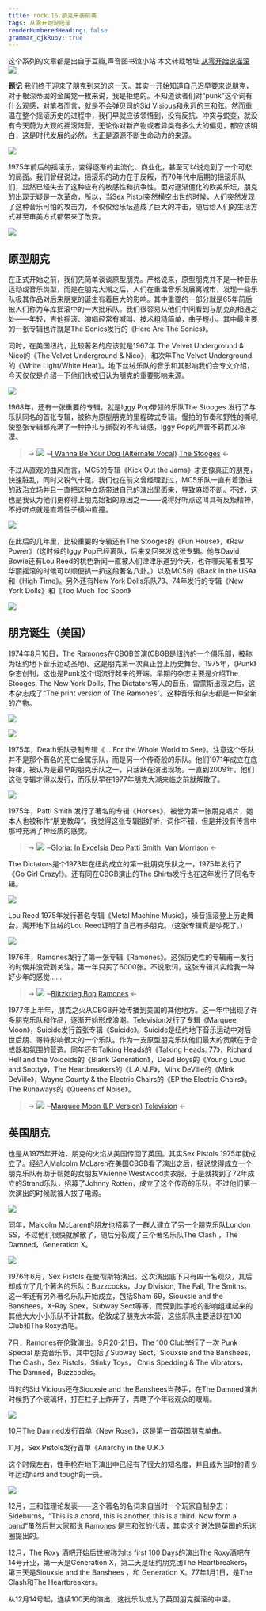 ```yaml
---
title: rock.16.朋克来袭前奏
tags: 从零开始说摇滚
renderNumberedHeading: false
grammar_cjkRuby: true
---
```


这个系列的文章都是出自于豆瓣,声音图书馆小站
本文转载地址 [从零开始说摇滚](https://www.douban.com/note/622827633/)
![](https://raw.githubusercontent.com/OliverRen/olili_blog_img/master/rock.16.朋克来袭前奏/1637390844632.png)

**题记**
我们终于迎来了朋克到来的这一天。其实一开始知道自己迟早要来说朋克，对于根深蒂固的金属党一枚来说，我是拒绝的。不知道读者们对“punk”这个词有什么观感，对笔者而言，就是不会弹贝司的Sid Visious和永远的三和弦。然而重温在整个摇滚历史的进程中，我们早就应该领悟到，没有反抗、冲突与蜕变，就没有今天蔚为大观的摇滚阵营。无论你对新产物或者异类有多么大的偏见，都应该明白，这是时代发展的必然，也正是源源不断生命动力的来源。

![](https://raw.githubusercontent.com/OliverRen/olili_blog_img/master/rock.16.朋克来袭前奏/1637390849478.png)

1975年前后的摇滚乐，变得逐渐的主流化、商业化，甚至可以说走到了一个可悲的局面。我们曾经说过，摇滚乐的动力在于反叛，而70年代中后期的摇滚乐队们，显然已经失去了这种应有的敏感性和抗争性。面对逐渐僵化的欧美乐坛，朋克的出现无疑是一次革命，所以，当Sex Pistol突然横空出世的时候，人们突然发现了这种音乐可怕的攻击力，不仅仅给乐坛造成了巨大的冲击，随后给人们的生活方式甚至审美方式都带来了改变。

![](https://raw.githubusercontent.com/OliverRen/olili_blog_img/master/rock.16.朋克来袭前奏/1637390860047.png)

## 原型朋克

在正式开始之前，我们先简单谈谈原型朋克。严格说来，原型朋克并不是一种音乐运动或音乐类型，而是在朋克大潮之后，人们在重温音乐发展离城市，发现一些乐队极其作品对后来朋克的诞生有着巨大的影响。其中重要的一部分就是65年前后被人们称为车库摇滚中的一大批乐队。我们很容易从他们中间看到与朋克的相通之处——年轻，吉他摇滚、演唱经常有喊叫、技术粗糙简单，曲子短小。其中最主要的一张专辑也许就是The Sonics发行的《Here Are The Sonics》。

同时，在美国纽约，比较著名的应该就是1967年 The Velvet Underground & Nico的《The Velvet Underground & Nico》，和次年The Velvet Underground的《White Light/White Heat》。地下丝绒乐队的音乐和其影响我们会专文介绍，今天仅仅是介绍一下他们也被归认为朋克的重要影响来源。

![](https://raw.githubusercontent.com/OliverRen/olili_blog_img/master/rock.16.朋克来袭前奏/1637390869639.png)

1968年，还有一张重要的专辑，就是Iggy Pop带领的乐队The Stooges 发行了与乐队同名的首张专辑，被称为原型朋克的里程碑式专辑。慢拍的节奏和野性的嘶吼使整张专辑都充满了一种挣扎与撕裂的不和谐感，Iggy Pop的声音不羁而又冷漠。

> -> ![](https://raw.githubusercontent.com/OliverRen/olili_blog_img/master/rock.16.朋克来袭前奏/1637390910324.png) ~[I Wanna Be Your Dog (Alternate Vocal)](https://music.163.com/song/media/outer/url?id=19386355)
> [The Stooges](https://music.163.com/artist?id=102041) <-

不过从直观的曲风而言，MC5的专辑《Kick Out the Jams》才更像真正的朋克，快速脏乱，同时又锐气十足。我们也在前文曾经理到过，MC5乐队一直有着激进的政治立场并且一直把这种立场带进自己的演出里面来，导致麻烦不断。不过，这也是我认为他们更称得上朋克始祖的原因之一——说得好听点这叫具有反叛精神，不好听点就是直着性子横冲直撞。

![](https://raw.githubusercontent.com/OliverRen/olili_blog_img/master/rock.16.朋克来袭前奏/1637390918557.png)

在此后的几年里，比较重要的专辑还有The Stooges的《Fun House》，《Raw Power》（这时候的Iggy Pop已经离队，后来又回来发这张专辑。他与David Bowie还有Lou Reed的桃色新闻一直被人们津津乐道到今天，也许哪天笔者要写华丽摇滚的时候可以顺便扒一扒这段著名八卦。）以及MC5的《Back in the USA》和《High Time》。另外还有New York Dolls乐队73、74年发行的专辑《New York Dolls》和《Too Much Too Soon》

![](https://raw.githubusercontent.com/OliverRen/olili_blog_img/master/rock.16.朋克来袭前奏/1637390925896.png)

## 朋克诞生（美国）

1974年8月16日，The Ramones在CBGB首演(CBGB是纽约的一个俱乐部，被称为纽约地下音乐运动圣地)。这是朋克第一次真正登上历史舞台。1975年，《Punk》杂志创刊，这也是Punk这个词流行起来的开端。早期的杂志主要是介绍The Stooges, The New York Dolls, The Dictators等人的音乐，雷蒙斯出现之后，这本杂志成了“The print version of The Ramones”。这种音乐和杂志都是一种全新的产物。

![](https://raw.githubusercontent.com/OliverRen/olili_blog_img/master/rock.16.朋克来袭前奏/1637390933056.png)

![](https://raw.githubusercontent.com/OliverRen/olili_blog_img/master/rock.16.朋克来袭前奏/1637390937649.png)

1975年，Death乐队录制专辑《 ...For the Whole World to See》。注意这个乐队并不是那个著名的死亡金属乐队，而是另一个传奇般的乐队。他们1971年成立在底特律，被认为是最早的朋克乐队之一，只活跃在演出现场。一直到2009年，他们这张专辑才得以发行，而乐队早在1977年朋克大潮来临之前就解散了。

![](https://raw.githubusercontent.com/OliverRen/olili_blog_img/master/rock.16.朋克来袭前奏/1637390942236.png)

1975年，Patti Smith 发行了著名的专辑《Horses》，被誉为第一张朋克唱片，她本人也被称作“朋克教母”。我觉得这张专辑挺好听，词作不错，但是并没有传言中那种充满了神经质的感觉。

> -> ![](https://raw.githubusercontent.com/OliverRen/olili_blog_img/master/rock.16.朋克来袭前奏/1637390949252.png) ~[Gloria: In Excelsis Deo](https://music.163.com/song/media/outer/url?id=18212162)
> [Patti Smith](https://music.163.com/artist?id=70823), [Van Morrison](https://music.163.com/artist?id=45639) <-

The Dictators是个1973年在纽约成立的第一批朋克乐队之一，1975年发行了《Go Girl Crazy!》。还有同在CBGB演出的The Shirts发行也在这年发行了同名专辑。

![](https://raw.githubusercontent.com/OliverRen/olili_blog_img/master/rock.16.朋克来袭前奏/1637390955553.png)

Lou Reed 1975年发行著名专辑《Metal Machine Music》，噪音摇滚登上历史舞台。离开地下丝绒的Lou Reed证明了自己有多朋克。（这张专辑真是吵死了。）

![](https://raw.githubusercontent.com/OliverRen/olili_blog_img/master/rock.16.朋克来袭前奏/1637390967646.png)

1976年，Ramones发行了第一张专辑《Ramones》。这张历史性的专辑甫一发行的时候并没受到关注，第一年只买了6000张。不说歌词，这张专辑其实给我一种好少年的感觉……

> -> ![](https://raw.githubusercontent.com/OliverRen/olili_blog_img/master/rock.16.朋克来袭前奏/1637390974815.png) ~[Blitzkrieg Bop](https://music.163.com/song/media/outer/url?id=20259898)
> [Ramones](https://music.163.com/artist?id=78202) <-

1977年上半年，朋克之火从CBGB开始传播到美国的其他地方。这一年中出现了许多朋克乐队和作品，逐渐开始形成浪潮。Television发行了专辑《Marquee Moon》，Suicide发行首张专辑《Suicide》。Suicide是纽约地下音乐运动中对后世后朋、哥特影响很大的一个乐队。作为一支原型朋克乐队他们最大的贡献在于合成器和氛围的营造。同年还有Talking Heads的《Talking Heads: 77》，Richard Hell and the Voidoids的《Blank Generation》，Dead Boys的《Young Loud and Snotty》，The Heartbreakers的《L.A.M.F》，Mink DeVille的《Mink DeVille》，Wayne County & the Electric Chairs的《EP the Electric Chairs》。The Runaways的《Queens of Noise》。

> -> ![](https://raw.githubusercontent.com/OliverRen/olili_blog_img/master/rock.16.朋克来袭前奏/1637390982226.png) ~[Marquee Moon (LP Version)](https://music.163.com/song/media/outer/url?id=19535557)
> [Television](https://music.163.com/artist?id=102038) <-

## 英国朋克

也是从1975年开始，朋克的火焰从美国传回了英国。其实Sex Pistols 1975年就成立了。经纪人Malcolm McLaren在美国CBGB看了演出之后，据说觉得成立一个朋克乐队有助于帮她的女朋友Vivienne Westwood卖衣服，于是就找到了72年成立的Strand乐队，招募了Johnny Rotten，成立了这个传奇的乐队。不过他们第一次演出的时候就被人拔了电源。

![](https://raw.githubusercontent.com/OliverRen/olili_blog_img/master/rock.16.朋克来袭前奏/1637390994807.png)

同年，Malcolm McLaren的朋友也招募了一群人建立了另一个朋克乐队London SS，不过他们很快就解散了，随后分裂成了三个著名乐队The Clash ，The Damned，Generation X。

![](https://raw.githubusercontent.com/OliverRen/olili_blog_img/master/rock.16.朋克来袭前奏/1637391000543.png)

1976年6月，Sex Pistols 在曼彻斯特演出。这次演出底下只有四十名观众，其后却成立了几个著名的乐队：Buzzcocks，Joy Division, The Fall, The Smiths。这一年还有另外著名乐队开始成立，包括Sham 69，Siouxsie and the Banshees，X-Ray Spex，Subway Sect等等，而受到性手枪的影响组建起来的其他大大小小乐队不计其数。伦敦成了朋克大本营，这些乐队主要活跃在100 Club和The Roxy酒吧。

7月，Ramones在伦敦演出。9月20-21日，The 100 Club举行了一次 Punk Special 朋克音乐节。其中包括了Subway Sect，Siouxsie and the Banshees，The Clash，Sex Pistols，Stinky Toys， Chris Spedding & The Vibrators，The Damned，Buzzcocks。

当时的Sid Vicious还在Siouxsie and the Banshees当鼓手，在The Damned演出时候扔了个玻璃杯，打在柱子上炸开了，弄瞎了个年轻观众的眼睛。

![](https://raw.githubusercontent.com/OliverRen/olili_blog_img/master/rock.16.朋克来袭前奏/1637391007269.png)

10月The Damned发行首单《New Rose》，这是第一首英国朋克单曲。

11月，Sex Pistols发行首单《Anarchy in the U.K.》

这个时候左右，性手枪在地下演出中已经有了很大的知名度，并且成为当时的青少年运动hard and tough的一员。

![](https://raw.githubusercontent.com/OliverRen/olili_blog_img/master/rock.16.朋克来袭前奏/1637391018401.png)

12月，三和弦理论发表——这个著名的名词来自当时一个玩家自制杂志：Sideburns。“This is a chord, this is another, this is a third. Now form a band”虽然后世大家都说 Ramones 是三和弦的代表，其实这个说法是英国的乐迷圈提出的。

12月，The Roxy 酒吧开始后世被称为Its first 100 Days的演出The Roxy酒吧在14号开业，第一天是Generation X，第二天是纽约朋克团The Heartbreakers，第三天是Siouxsie and the Banshees ，和 Generation X。77年1月1日，是The Clash和The Heartbreakers。

从12月14号起，连续100天的演出，这批乐队成为了英国朋克摇滚的中坚。